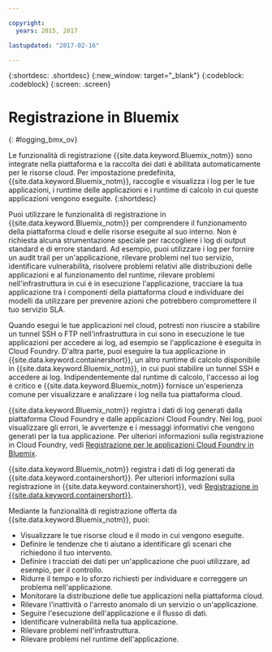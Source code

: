 ```yaml
---

copyright:
  years: 2015, 2017

lastupdated: "2017-02-16"

---
```



{:shortdesc: .shortdesc}
{:new_window: target="_blank"}
{:codeblock: .codeblock}
{:screen: .screen}

# Registrazione in Bluemix
{: #logging_bmx_ov}

Le funzionalità di registrazione {{site.data.keyword.Bluemix_notm}} sono integrate nella piattaforma e la raccolta dei dati è abilitata automaticamente per le risorse cloud. Per impostazione predefinita, {{site.data.keyword.Bluemix_notm}}, raccoglie e visualizza i log per le tue applicazioni, i runtime delle applicazioni e i runtime di calcolo in cui queste applicazioni vengono eseguite.
{:shortdesc}

Puoi utilizzare le funzionalità di registrazione in {{site.data.keyword.Bluemix_notm}} per comprendere il funzionamento della piattaforma cloud e delle risorse eseguite al suo interno. Non è richiesta alcuna strumentazione speciale per raccogliere i log di output standard e di errore standard. Ad esempio, puoi utilizzare i log per fornire un audit trail per un'applicazione, rilevare problemi nel tuo servizio, identificare vulnerabilità, risolvere problemi relativi alle distribuzioni delle applicazioni e al funzionamento del runtime, rilevare problemi nell'infrastruttura in cui è in esecuzione l'applicazione, tracciare la tua applicazione tra i componenti della piattaforma cloud e individuare dei modelli da utilizzare per prevenire azioni che potrebbero compromettere il tuo servizio SLA.

Quando esegui le tue applicazioni nel cloud, potresti non riuscire a stabilire un tunnel SSH o FTP nell'infrastruttura in cui sono in esecuzione le tue applicazioni per accedere ai log, ad esempio se l'applicazione è eseguita in Cloud Foundry. D'altra parte, puoi eseguire la tua applicazione in {{site.data.keyword.containershort}}, un altro runtime di calcolo disponibile in {{site.data.keyword.Bluemix_notm}}, in cui puoi stabilire un tunnel SSH e accedere ai log. Indipendentemente dal runtime di calcolo, l'accesso ai log è critico e {{site.data.keyword.Bluemix_notm}} fornisce un'esperienza comune per visualizzare e analizzare i log nella tua piattaforma cloud.

{{site.data.keyword.Bluemix_notm}} registra i dati di log generati dalla piattaforma Cloud Foundry e dalle applicazioni Cloud Foundry. Nei log, puoi visualizzare gli errori, le avvertenze e i messaggi informativi che vengono generati per la tua applicazione. Per ulteriori informazioni sulla registrazione in Cloud Foundry, vedi [Registrazione per le applicazioni Cloud Foundry in Bluemix](logging_cf_apps.html#logging_bluemix_cf_apps).

{{site.data.keyword.Bluemix_notm}} registra i dati di log generati da {{site.data.keyword.containershort}}. Per ulteriori informazioni sulla registrazione in {{site.data.keyword.containershort}}, vedi [Registrazione in {{site.data.keyword.containershort}}](/docs/containers/monitoringandlogging/container_ml_logs.html#container_ml_logs).   


Mediante la funzionalità di registrazione offerta da {{site.data.keyword.Bluemix_notm}}, puoi:

* Visualizzare le tue risorse cloud e il modo in cui vengono eseguite.
* Definire le tendenze che ti aiutano a identificare gli scenari che richiedono il tuo intervento.
* Definire i tracciati dei dati per un'applicazione che puoi utilizzare, ad esempio, per il controllo.
* Ridurre il tempo e lo sforzo richiesti per individuare e correggere un problema nell'applicazione. 
* Monitorare la distribuzione delle tue applicazioni nella piattaforma cloud.
* Rilevare l'inattività o l'arresto anomalo di un servizio o un'applicazione.
* Seguire l'esecuzione dell'applicazione e il flusso di dati.
* Identificare vulnerabilità nella tua applicazione.
* Rilevare problemi nell'infrastruttura.
* Rilevare problemi nel runtime dell'applicazione.
